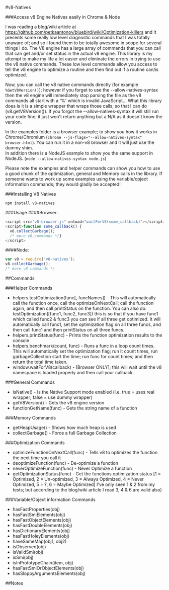 #v8-Natives

###Access v8 Engine Natives easily in Chrome &amp; Node

I was reading a blog/wiki article at https://github.com/petkaantonov/bluebird/wiki/Optimization-killers and it presents some really low level diagnostic commands that I was totally unaware of; and so I found them to be totally awesome in scope for several things I do.   The V8 engine has a large array of commands that you can call that can get and/or set status in the actual v8 engine.  This library is my attempt to make my life a lot easier and eliminate the errors in trying to use the v8 native commands.  These low level commands allow you access to tell the v8 engine to optimize a routine and then find out if a routine can/is optimized.  

Now, you can call the v8 native commands directly (for example ```%GetV8Version()```); however if you forget to use the --allow-natives-syntax then the v8 engine will immediately stop parsing the file as the v8 commands all start with a '%' which is invalid JavaScript...  What this library does is it is a simple wrapper that wraps those calls; so that I can do (v8.getV8Version()).   If you forgot the --allow-natives-syntax it will still run your code fine; it just won't return anything but a N/A as it doesn't know the version.
 
In the examples folder is a browser example; to show you how it works in Chrome/Chromium (```chrome --js-flags="--allow-natives-syntax" browser.html```).  You can run it in a non-v8 browser and it will just use the dummy shim.   
In addition there is a NodeJS example to show you the same support in NodeJS. (```node --allow-natives-syntax node.js```)

 Please note the examples and helper commands can show you how to use a good chunk of the optimization, general and Memory calls in the library.   If someone wants to work up some examples using the variable/opject information commands; they would gladly be accepted!
  
###Installing V8 Natives
```
npm install v8-natives
``` 

###Usage
####Browser:

```js
<script src="v8-browser.js" onload="waitForV8(some_callback)"></script>
<script>function some_callback() { 
  v8.collectGarbage(); 
  /* more v8.commands */}
</script>
```


####Node:
 
```js
var v8 = require('v8-natives');   
v8.collectGarbage(); 
/* more v8 commands */
```




##Commands
 
###Helper Commands
- helpers.testOptimization(func[, funcNames]) - This will automatically call the function once, call the optimizeOnNextCall; call the function again, and then call printStatus on the function.
  You can also do: testOptimization([func1, func2, func3]) this is so that if you have func1 which called func2 & func3 you can see if all three get optimized.  It will automatically call func1, set the optimization flag on all three funcs, and then call func1 and then printStatus on all three funcs.  
- helpers.printStatus(func) - Prints the function optimization results to the console
- helpers.benchmark(count, func) - Runs a func in a loop count times.   This will automatically set the optimization flag; run it count times, run garbageCollection start the time; run func for count times; and then return the total time taken.
- window.waitForV8(callback) - [Browser ONLY]; this will wait until the v8 namespace is loaded properly and then call your callback. 
 
###General Commands
- isNative() - Is the Native Support mode enabled (i.e. true = uses real wrapper; false = use dummy wrapper)
- getV8Version() - Gets the v8 engine version
- functionGetName(func) - Gets the string name of a function

###Memory Commands
- getHeapUsage() - Shows how much heap is used
- collectGarbage() - Force a full Garbage Collection

###Optimization Commands
- optimizeFunctionOnNextCall(func) - Tells v8 to optimizes the function the next time you call it
- deoptimizeFunction(func) - De-optimize a function
- neverOptimizeFunction(func) - Never Optimize a function
- getOptimizationStatus(func) - Get the functions optimization status  [1 = Optimized, 2 = Un-optimized, 3 = Always Optimized, 4 = Never Optimized, 5 = ?, 6 = Maybe Optimized]
  I've only seen 1 & 2 from my tests; but according to the blog/wiki article I read 3, 4 & 6 are valid also) 

###Variable/Object information Commands
- hasFastProperties(obj)
- hasFastSmiElements(obj)
- hasFastObjectElements(obj) 
- hasFastDoubleElements(obj)
- hasDictionaryElements(obj)
- hasFastHoleyElements(obj)
- haveSameMap(obj1, obj2)
- isObserved(obj)
- isValidSmi(obj)
- isSmi(obj)
- isInPrototypeChain(item, obj)
- hasFastSmiOrObjectElements(obj)
- hasSloppyArgumentsElements(obj)

##Notes
```optimizedFun